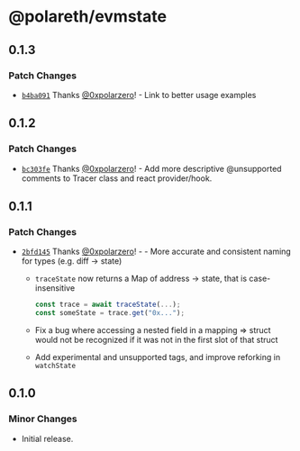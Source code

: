 # @polareth/evmstate

## 0.1.3

### Patch Changes

- [`b4ba091`](https://github.com/polareth/evmstate/commit/b4ba0916ced445c374733200f3c97a37aac46012) Thanks [@0xpolarzero](https://github.com/0xpolarzero)! - Link to better usage examples

## 0.1.2

### Patch Changes

- [`bc303fe`](https://github.com/polareth/evmstate/commit/bc303fe65e1746ad9ded27c351eda37faea2f2ab) Thanks [@0xpolarzero](https://github.com/0xpolarzero)! - Add more descriptive @unsupported comments to Tracer class and react provider/hook.

## 0.1.1

### Patch Changes

- [`2bfd145`](https://github.com/polareth/evmstate/commit/2bfd145144a6e84ec4b0402921bbaa3af4072f76) Thanks [@0xpolarzero](https://github.com/0xpolarzero)! - - More accurate and consistent naming for types (e.g. diff -> state)

  - `traceState` now returns a Map of address -> state, that is case-insensitive

    ```ts
    const trace = await traceState(...);
    const someState = trace.get("0x...");
    ```

  - Fix a bug where accessing a nested field in a mapping => struct would not be recognized if it was not in the first slot of that struct
  - Add experimental and unsupported tags, and improve reforking in `watchState`

## 0.1.0

### Minor Changes

- Initial release.

